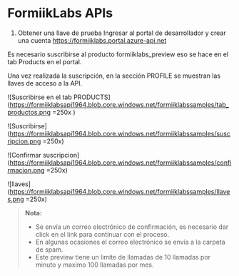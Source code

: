 FormiikLabs APIs
===================

 1. Obtener una llave de prueba
Ingresar al portal de desarrollador y crear una cuenta
https://formiiklabs.portal.azure-api.net

Es necesario suscribirse al producto formiiklabs_preview eso se hace en el tab Products en el portal.

Una vez realizada la suscripción, en la sección PROFILE se muestran las llaves de acceso a la API.

![Suscribirse en el tab PRODUCTS](https://formiiklabsapi1964.blob.core.windows.net/formiiklabssamples/tab_productos.png =250x )

![Suscribirse](https://formiiklabsapi1964.blob.core.windows.net/formiiklabssamples/suscripcion.png =250x)

![Confirmar suscripcion](https://formiiklabsapi1964.blob.core.windows.net/formiiklabssamples/confirmacion.png =250x)

![llaves](https://formiiklabsapi1964.blob.core.windows.net/formiiklabssamples/llaves.png =250x)


> **Nota:**
> - Se envía un correo electrónico de confirmación, es necesario dar click en el link para continuar con el proceso.
>  - En algunas ocasiones el correo electrónico se envía a la carpeta de spam.
>  - Este preview tiene un limite de llamadas de 10 llamadas por minuto y maximo 100 llamadas por mes.
